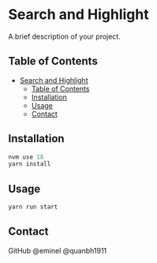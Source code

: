 # Search and Highlight

A brief description of your project.

## Table of Contents

- [Search and Highlight](#search-and-highlight)
  - [Table of Contents](#table-of-contents)
  - [Installation](#installation)
  - [Usage](#usage)
  - [Contact](#contact)

## Installation

```js
nvm use 18
yarn install
```

## Usage

```js
yarn run start
```

## Contact

GitHub
@eminel
@quanbh1911